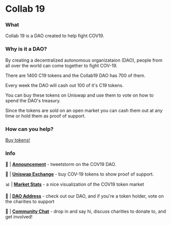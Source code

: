 # Collab 19

### What

Collab 19 is a DAO created to help fight COV19.

### Why is it a DAO?

By creating a decentralized autonomous organizataion (DAO), people from all over the world can come together to fight COV-19. 

There are 1400 C19 tokens and the Collab19 DAO has 700 of them. 

Every week the DAO will cash out 100 of it's C19 tokens.

You can buy these tokens on Uniswap and use them to vote on how to spend the DAO's treasury. 

Since the tokens are sold on an open market you can cash them out at any time or hold them as proof of support. 

### How can you help?

[Buy tokens!](https://uniswap.exchange/swap/0x87d7b6CfAaeC5988FB17AbAEe4C16C3a79ceceB0)

### Info

📢 | [**Announcement**](TBD) - tweetstorm on the COV19 DAO.

🦄 | [**Uniswap Exchange**](https://uniswap.exchange/swap/0x87d7b6CfAaeC5988FB17AbAEe4C16C3a79ceceB0) - buy COV-19 tokens to show proof of support.

📊 | [**Market Stats**](https://uniswap.info/token/0x87d7b6CfAaeC5988FB17AbAEe4C16C3a79ceceB0) - a nice visualization of the COV19 token market

🤖 | [**DAO Address**](https://mainnet.aragon.org/#/collab19/home/) - check out our DAO, and if you're a token holder, vote on the charities to support

💬 | [**Community Chat**](https://t.me/joinchat/HcTaOxhr7mt9K7mBTMxlHw) - drop in and say hi, discuss charities to donate to, and get involved!
